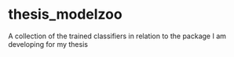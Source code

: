 # thesis_modelzoo
A collection of the trained classifiers in relation to the package I am developing for my thesis
